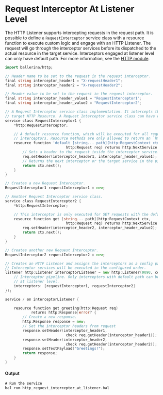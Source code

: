 # Request Interceptor At Listener Level

 The HTTP Listener supports intercepting requests in the request path. It is possible to
 define a `RequestInterceptor` service class with a resource function to execute 
 custom logic and engage with an HTTP Listener. The request will go through the 
 interceptor services before its dispatched to the actual resource in the target 
 service. Interceptors engaged at listener level can only have default path. 
 For more information, see the [HTTP module](https:docs.central.ballerina.io/ballerina/http/latest/).

```go
import ballerina/http;

// Header name to be set to the request in the request interceptor.
final string interceptor_header1 = "X-requestHeader1";
final string interceptor_header2 = "X-requestHeader2";

// Header value to be set to the request in the request interceptor.
final string interceptor_header_value1 = "RequestInterceptor1";
final string interceptor_header_value2 = "RequestInterceptor2";

// A Request Interceptor service class implementation. It intercepts the request and adds a header before it is dispatched to the 
// target HTTP Resource. A Request Interceptor service class can have only one resource function.
service class RequestInterceptor1 {
    *http:RequestInterceptor;

    // A default resource function, which will be executed for all requests. A `RequestContext` is used to share data between 
    // interceptors. Resource methods are only allowed to return an `http:NextService|error?`.
    resource function 'default [string... path](http:RequestContext ctx, 
                            http:Request req) returns http:NextService|error? {
        // Sets a header to the request inside the interceptor service.
        req.setHeader(interceptor_header1, interceptor_header_value1);
        // Returns the next interceptor or the target service in the pipeline. An error is returned when the call fails.
        return ctx.next();
    }
}

// Creates a new Request Interceptor.
RequestInterceptor1 requestInterceptor1 = new;

// Another Request Interceptor service class.
service class RequestInterceptor2 {
    *http:RequestInterceptor;

    // This interceptor is only executed for GET requests with the default path. 
    resource function get [string... path](http:RequestContext ctx, 
                            http:Request req) returns http:NextService|error? {
        req.setHeader(interceptor_header2, interceptor_header_value2);
        return ctx.next();
    }
}

// Creates another new Request Interceptor.
RequestInterceptor2 requestInterceptor2 = new;

// Creates an HTTP Listener and assigns the interceptors as a config parameter. 
// Interceptor services will be executed in the configured order.
listener http:Listener interceptorListener = new http:Listener(9090, config = { 
    // Interceptor pipeline. Only interceptors with default path can be engaged 
    // at listener level.
    interceptors: [requestInterceptor1, requestInterceptor2] 
});

service / on interceptorListener {

    resource function get greeting(http:Request req) 
            returns http:Response|error? {
        // Create a new response.
        http:Response response = new;
        // Set the interceptor headers from request
        response.setHeader(interceptor_header1, 
                            check req.getHeader(interceptor_header1));
        response.setHeader(interceptor_header2, 
                            check req.getHeader(interceptor_header2));
        response.setTextPayload("Greetings!");
        return response;
    }
}
```

#### Output

```go
# Run the service
bal run http_request_interceptor_at_listener.bal
```